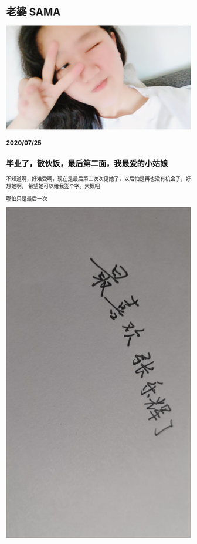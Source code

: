 # 老婆 SAMA

![老婆 SAMA](https://github.com/TheBadZhang/TheBadZhang/blob/master/wifesama.jpg)

### 2020/07/25
## 毕业了，散伙饭，最后第二面，我最爱的小姑娘

不知道啊，好难受啊，现在是最后第二次次见她了，以后怕是再也没有机会了，好想她啊，
希望她可以给我签个字。大概吧

哪怕只是最后一次

![老婆 SAMA](https://github.com/TheBadZhang/TheBadZhang/blob/master/loveyoubest.jpg)
